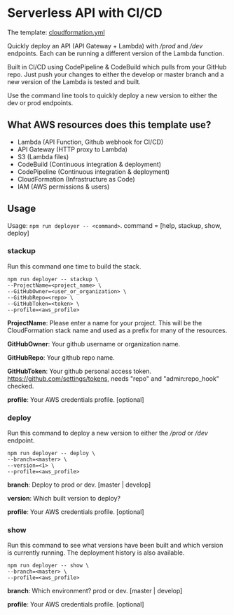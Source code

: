 # Serverless API with CI/CD
The template: [cloudformation.yml](infrastructure/cloudformation.yml)

Quickly deploy an API (API Gateway + Lambda) with _/prod_ and _/dev_ endpoints.  Each can be running a different version of the Lambda function.

Built in CI/CD using CodePipeline & CodeBuild which pulls from your GitHub repo.  Just push your changes to either the develop or master branch and a new version of the Lambda is tested and built.

Use the command line tools to quickly deploy a new version to either the dev or prod endpoints.

## What AWS resources does this template use?
* Lambda (API Function, Github webhook for CI/CD)
* API Gateway (HTTP proxy to Lambda)
* S3 (Lambda files)
* CodeBuild (Continuous integration & deployment)
* CodePipeline (Continuous integration & deployment)
* CloudFormation (Infrastructure as Code)
* IAM (AWS permissions & users)

## Usage
Usage: `npm run deployer -- <command>`.  command = [help, stackup, show, deploy]

### stackup
Run this command one time to build the stack.

```
npm run deployer -- stackup \
--ProjectName=<project_name> \
--GitHubOwner=<user_or_organization> \
--GitHubRepo=<repo> \
--GitHubToken=<token> \
--profile=<aws_profile>
```

**ProjectName**:  Please enter a name for your project.  This will be the
                 CloudFormation stack name and used as a prefix for many of the
                 resources.

**GitHubOwner**:  Your github username or organization name.

**GitHubRepo**:   Your github repo name.

**GitHubToken**:  Your github personal access token.
                 https://github.com/settings/tokens, needs "repo" and
                 "admin:repo_hook" checked.

**profile**:      Your AWS credentials profile. [optional]

### deploy
Run this command to deploy a new version to either the */prod* or */dev* endpoint.

```
npm run deployer -- deploy \
--branch=<master> \
--version=<1> \
--profile=<aws_profile>
```

**branch**:   Deploy to prod or dev.  [master | develop]

**version**:   Which built version to deploy?

**profile**:      Your AWS credentials profile. [optional]

### show
Run this command to see what versions have been built and which version is currently running.  The deployment history is also available.

```
npm run deployer -- show \
--branch=<master> \
--profile=<aws_profile>
```

**branch**:   Which environment? prod or dev.  [master | develop]

**profile**:      Your AWS credentials profile. [optional]
